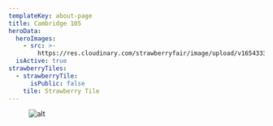 ```yaml
---
templateKey: about-page
title: Cambridge 105
heroData:
  heroImages:
    - src: >-
        https://res.cloudinary.com/strawberryfair/image/upload/v1654333416/CAMBRIDGE_105_llljgp.jpg
  isActive: true
strawberryTiles:
  - strawberryTile:
      isPublic: false
    tile: Strawberry Tile
---
```

<figure><img src="https://res.cloudinary.com/strawberryfair/image/upload/v1654333416/CAMBRIDGE_105_llljgp.jpg" alt="alt" class="html-embedded-image-medium"></figure>
